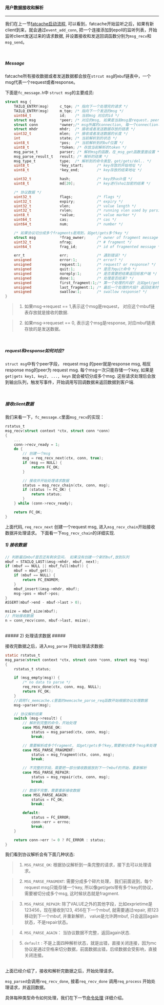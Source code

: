 #### 用户数据接收和解析 ####

-------------------

我们在上一节[fatcache启动流程](./main.md), 可以看到，fatcache开始监听之后，如果有新client到来，就会通过`event_add_conn`, 
把一个连接添加到epoll的监听列表，开始监听client发送过来的请求数据, 并设置接收和发送回调函数分别为`msg_recv`和`msg_send`。

<br />

##### Message #####

fatcache所有接收数据或者发送数据都会放在`strcut msg`的`mbu`f链表中，一个msg代表一个request或者response。

下面是`fc_message.h`中 `struct msg`的主要成员:
```c
struct msg {
    TAILQ_ENTRY(msg)     c_tqe; /* 指向下一个处理完的请求 */
    TAILQ_ENTRY(msg)     m_tqe; /* 指向下一个发送的msg */
    uint64_t             id;    /* 当前msg 对应的id */
    struct msg           *peer; /* 对应的msg, 如果是当前msg是request，peer指向即为response */
    struct conn          *owner;/* msg所属的connection, 每一个connection可能会处理多个request */
    struct mhdr          mhdr;  /* 接收或者发送数据存放的链表 */
    uint32_t             mlen;  /* 接收或者发送数据的长度 */
    int                  state; /* 当前解析到的状态 */
    uint8_t              *pos;  /* 当前解析到的buf位置 */
    uint8_t              *token; /* 存放当前解析的token */
    msg_parse_t          parser; /* 解析msg的函数，在_msg_get函数里面设置 */
    msg_parse_result_t   result; /* 解析的结果 */
    msg_type_t           type;  /* 解析到的命令类型，get/gets/del.. */
    uint8_t              *key_start;      /* key存放的开始地址 */
    uint8_t              *key_end;        /* key存放的结束地址 */

    uint32_t             hash;            /* key的hash值 */
    uint8_t              md[20];          /* key进行sha1加密的结果 */

    /* 协议数据 */
    uint32_t             flags;           /* flags */
    uint32_t             expiry;          /* expiry */
    uint32_t             vlen;            /* value length */
    uint32_t             rvlen;           /* running vlen used by parsing fsa */
    uint8_t              *value;          /* value marker */
    uint64_t             cas;             /* cas */
    uint64_t             num;             /* number */

    /* 如果协议切分成多个fragments是用到，如get/gets多个key */
    struct msg           *frag_owner;     /* owner of fragment message */
    uint32_t             nfrag;           /* # fragment */
    uint64_t             frag_id;         /* id of fragmented message */

    err_t                err;             /* 遇到错误? */
    unsigned             error:1;         /* error? */
    unsigned             request:1;       /* request? or response? */
    unsigned             quit:1;          /* 是否为quit命令 */
    unsigned             noreply:1;       /* 是否需要把结果返回给客户端 */
    unsigned             done:1;          /* 处理是否结束? */
    unsigned             first_fragment:1;/* 第一个处理的片段? 比如get/gets需要在开始输出VALUE常量，需要用这个标志 */
    unsigned             last_fragment:1; /* 最后一个处理的片段? 返回结束时，需要用到这个标志 */
    unsigned             swallow:1;       /* swallow response? */
}
```

> 1) 如果msg->request == 1,表示这个msg是request， 对应这个mbuf链表存放就是接收的数据.

> 2) 如果msg->requeset == 0, 表示这个msg是response, 对应mbuf链表存放的是发送数据。
<br />

##### request和response如何对应? #####

`struct msg`中有个peer字段， request msg 的peer就是response msg, 相反response msg的peer为 request msg.
每个msg一次只能存储一个key, 如果是 `get|gets key1, key2, ..., keyn` 就会被切分成多个msg.
这些请求处理后会放到输出队列，触发写事件，开始调用写回调数据来返回数据到客户端.

<br />

##### 接收client数据 #####

我们来看一下，`fc_message.c`里面`msg_recv`的实现：
```c
rstatus_t
msg_recv(struct context *ctx, struct conn *conn)
{
    ...
    conn->recv_ready = 1;
    do { 
        // 创建一个msg
        msg = req_recv_next(ctx, conn, true);
        if (msg == NULL) {
            return FC_OK;
        }   

        // 接收并开始处理请求数据
        status = msg_recv_chain(ctx, conn, msg);
        if (status != FC_OK) {
            return status;
        }   
    } while (conn->recv_ready);

    return FC_OK;
}
```
上面代码, `req_recv_next` 创建一个request msg, 进入`msg_recv_chain`开始接收数据并处理请求。
下面看一下`msg_recv_chain`的详细实现.
<br />

##### 1) 接收数据 #####
```c
// 判断最后mbuf是否还有剩余空间， 如果没有创建一个新的buf,放到队列 
mbuf = STAILQ_LAST(&msg->mhdr, mbuf, next);
if (mbuf == NULL || mbuf_full(mbuf)) {
    mbuf = mbuf_get();
    if (mbuf == NULL) {
        return FC_ENOMEM;
    }
    mbuf_insert(&msg->mhdr, mbuf);
    msg->pos = mbuf->pos;
}
ASSERT(mbuf->end - mbuf->last > 0);

msize = mbuf_size(mbuf);
// 开始接收数据
n = conn_recv(conn, mbuf->last, msize);

```
<br />
##### 2) 处理请求数据 #####

接收完数据之后，进入`msg_parse` 开始处理请求数据:

```c
static rstatus_t
msg_parse(struct context *ctx, struct conn *conn, struct msg *msg)
{
    rstatus_t status;

    if (msg_empty(msg)) {
        /* no data to parse */
        req_recv_done(ctx, conn, msg, NULL);
        return FC_OK;
    }
    //调用fc_memcache.c里面的memcache_parse_req函数开始根据协议处理数据
    msg->parser(msg);

    // 协议解析结果
    switch (msg->result) {
        // 解析到完整的命令，开始处理
        case MSG_PARSE_OK:
            status = msg_parsed(ctx, conn, msg);
            break;

        // 需要解析成多个fragment, 如get/gets多个key,需要被分成多个msg来处理
        case MSG_PARSE_FRAGMENT:
            status = msg_fragment(ctx, conn, msg);
            break;

        // 不完整的字段，需要把一部分接收数据放到下一个mbuf的开始，重新解析
        case MSG_PARSE_REPAIR:
            status = msg_repair(ctx, conn, msg);
            break;

        // 数据不完整，需要重新接收数据
        case MSG_PARSE_AGAIN:
            status = FC_OK;
            break;

        default:
            status = FC_ERROR;
            conn->err = errno;
            break;
    }

    return conn->err != 0 ? FC_ERROR : status;
}
```

我们看到协议解析会有下面几种状态:

> 1) `MSG_PARSE_OK`: 根据协议解析到一条完整的请求，接下去可以处理请求。

> 2) `MSG_PARSE_FRAGMENT`: 需要分成多个碎片处理， 我们前面说到，每个request msg只能存储一个key, 所以像get/gets带有多个key的协议，
需要被切分成多个msg, 这时候状态就是fragment.

> 3) `MSG_PARSE_REPAIR`: 除了VALUE之外的其他字段，比如exprietime是123456，现在接收到123, 456在下一个mbuf, 就需要通过repair, 把123移动到下一个mbuf,
并重新解析， value是允许跨mbuf, 只会返回again状态，不是repair状态。

> 4)  `MSG_PARSE_AGAIN`： 当协议数据不完整，返回again状态.

> 5)  `default` : 不是上面四种解析状态，就是出错，直接关闭连接，因为mc协议是通过空格来切分数据，前面数据出错，后续数据会受影响，直接关闭连接。

<br />
上面已经介绍了，接收和解析完数据之后，开始处理请求。

`msg_parsed`会调用`req_recv_done`, 接着`req_recv_done` 调用`req_process` 开始处理请求，并返回数据。

具体每种类型命令如何处理，我们在下一节[命令处理](./compelete_process.md) 详细介绍。
